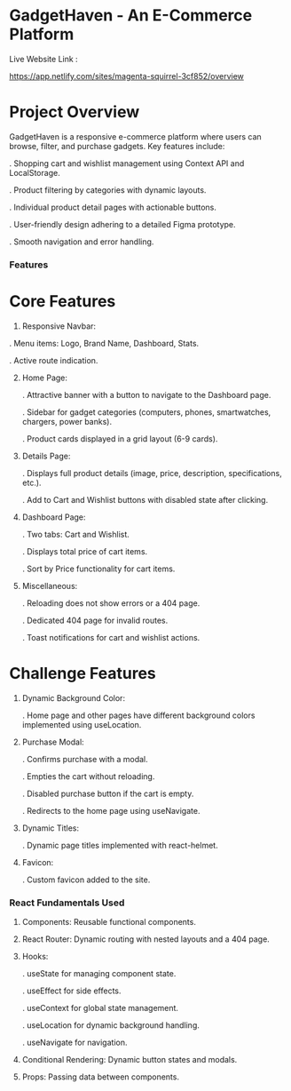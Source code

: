 # GadgetHaven - An E-Commerce Platform

Live Website Link :

https://app.netlify.com/sites/magenta-squirrel-3cf852/overview

# Project Overview

GadgetHaven is a responsive e-commerce platform where users can browse, filter, and purchase gadgets. Key features include:

. Shopping cart and wishlist management using Context API and LocalStorage.

. Product filtering by categories with dynamic layouts.

. Individual product detail pages with actionable buttons.

. User-friendly design adhering to a detailed Figma prototype.

. Smooth navigation and error handling.

### Features

# Core Features

1.  Responsive Navbar:

. Menu items: Logo, Brand Name, Dashboard, Stats.

. Active route indication.

2.  Home Page:

    . Attractive banner with a button to navigate to the Dashboard page.

    . Sidebar for gadget categories (computers, phones, smartwatches, chargers, power banks).

    . Product cards displayed in a grid layout (6-9 cards).

3.  Details Page:

    . Displays full product details (image, price, description, specifications, etc.).

    . Add to Cart and Wishlist buttons with disabled state after clicking.

4.  Dashboard Page:

    . Two tabs: Cart and Wishlist.

    . Displays total price of cart items.

    . Sort by Price functionality for cart items.

5.  Miscellaneous:

    . Reloading does not show errors or a 404 page.

    . Dedicated 404 page for invalid routes.

    . Toast notifications for cart and wishlist actions.

# Challenge Features

1.  Dynamic Background Color:

    . Home page and other pages have different background colors implemented using useLocation.

2.  Purchase Modal:

    . Confirms purchase with a modal.

    . Empties the cart without reloading.

    . Disabled purchase button if the cart is empty.

    . Redirects to the home page using useNavigate.

3.  Dynamic Titles:

    . Dynamic page titles implemented with react-helmet.

4.  Favicon:

    . Custom favicon added to the site.

### React Fundamentals Used

1.  Components: Reusable functional components.

2.  React Router: Dynamic routing with nested layouts and a 404 page.

3.  Hooks:

    . useState for managing component state.

    . useEffect for side effects.

    . useContext for global state management.

    . useLocation for dynamic background handling.

    . useNavigate for navigation.

4.  Conditional Rendering: Dynamic button states and modals.

5.  Props: Passing data between components.
